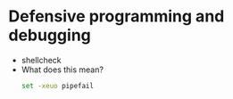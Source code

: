 # Defensive programming and debugging

- shellcheck
- What does this mean? 
  ```bash
  set -xeuo pipefail
  ```

